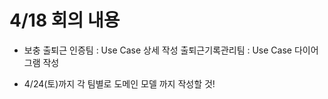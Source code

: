 4/18 회의 내용
============
* 보충
출퇴근 인증팀 : Use Case 상세 작성
출퇴근기록관리팀 : Use Case 다이어그램 작성

* 4/24(토)까지 각 팀별로 도메인 모델 까지 작성할 것!